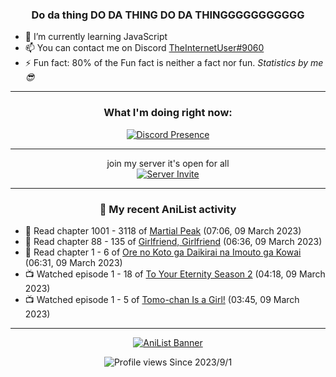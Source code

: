 <div align="center">

### Do da thing DO DA THING DO DA THINGGGGGGGGGGG
</div>

- 🌱 I’m currently learning JavaScript
- 📫 You can contact me on Discord [TheInternetUser#9060](https://discord.com/users/534117072796385300)
- ⚡ Fun fact: 80% of the Fun fact is neither a fact nor fun. _Statistics by me 😎_
<hr>

<div align="center">

### What I'm doing right now:
[![Discord Presence](https://lanyard.cnrad.dev/api/534117072796385300)](https://discord.com/users/534117072796385300)
<hr>

join my server it's open for all <br>
[![Server Invite](https://invidget.switchblade.xyz/bfYgVHxrSs)](https://discord.gg/bfYgVHxrSs)

<hr>
  
### 🌸 My recent AniList activity

</div>

<!-- ANILIST_ACTIVITY:start -->

-   📖 Read chapter 1001 - 3118 of [Martial Peak](https://anilist.co/manga/104494) (07:06, 09 March 2023)
-   📖 Read chapter 88 - 135 of [Girlfriend, Girlfriend](https://anilist.co/manga/116266) (06:36, 09 March 2023)
-   📖 Read chapter 1 - 6 of [Ore no Koto ga Daikirai na Imouto ga Kowai](https://anilist.co/manga/159020) (06:31, 09 March 2023)
-   📺 Watched episode 1 - 18 of [To Your Eternity Season 2](https://anilist.co/anime/138565) (04:18, 09 March 2023)
-   📺 Watched episode 1 - 5 of [Tomo-chan Is a Girl!](https://anilist.co/anime/151806) (03:45, 09 March 2023)

<!-- ANILIST_ACTIVITY:end -->
<hr>

<div align="center">

[![AniList Banner](https://img.anili.st/User/929966)](https://anilist.co/user/TheInternetUser)

![Profile views](https://gpvc.arturio.dev/TheInternetUse7) Since 2023/9/1

</div>
